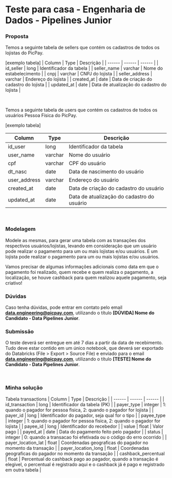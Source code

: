 # Teste para casa - Engenharia de Dados - Pipelines Junior

### Proposta

Temos a seguinte tabela de sellers que contém os cadastros de todos os lojistas do PicPay. 

[exemplo tabela]
| Column | Type | Descrição |
| ------ | ------ | ------ |
| id_seller | long | Identificador da tabela |
| seller_name | varchar | Nome do estabelecimento |
| cnpj | varchar | CNPJ do lojista |
| seller_address | varchar | Endereço do lojista |
| created_at | date | Data de criação do cadastro do lojista |
| updated_at | date | Data de atualização do cadastro do lojista |

&nbsp;

Temos a seguinte tabela de users que contém os cadastros de todos os usuários Pessoa Física do PicPay. 

[exemplo tabela]

| Column | Type | Descrição |
| ------ | ------ | ------ |
| id_user | long | Identificador da tabela |
| user_name | varchar | Nome do usuário |
| cpf | varchar | CPF do usuário |
| dt_nasc | date | Data de nascimento do usuário |
| user_address | varchar | Endereço do usuário |
| created_at | date | Data de criação do cadastro do usuário |
| updated_at | date | Data de atualização do cadastro do usuário |

&nbsp;

### Modelagem

Modele as mesmas, para gerar uma tabela com as transações dos respectivos usuários/lojistas, levando em consideração que um usuário pode realizar o pagamento para um ou mais lojistas e/ou usuários. E um lojista pode realizar o pagamento para um ou mais lojistas e/ou usuários. 

Vamos precisar de algumas informações adicionais como data em que o pagamento foi realizado, quem recebe e quem realiza o pagamento, a localização, se houve cashback para quem realizou aquele pagamento, seja criativo!

### Dúvidas

Caso tenha dúvidas, pode entrar em contato pelo email **data.engineering@picpay.com**, utilizando o título **[DÚVIDA] Nome do Candidato - Data Pipelines Junior**.

### Submissão

 O teste deverá ser entregue em até 7 dias a partir da data de recebimento. Tudo deve estar contido em um único notebook, que deverá ser exportado do Databricks (File > Export > Source File) e enviado para o email **data.engineering@picpay.com**, utilizando o título **[TESTE] Nome do Candidato - Data Pipelines Junior**.

&nbsp;

### Minha solução

Tabela transactions
| Column | Type | Descrição |
| ------ | ------ | ------ |
| id_transaction | long | Identificador da tabela (PK) |
| payer_type | integer | 1: quando o pagador for pessoa fisica, 2: quando o pagador for lojista |
| payer_id | long | Identificador do pagador, seja qual for o tipo |
| payee_type | integer | 1: quando o pagador for pessoa fisica, 2: quando o pagador for lojista |
| payee_id | long | Identificador do recebedor |
| value | float | Valor pago |
| payed_at | date | Data do pagamento feito pelo pagador |
| status | integer | 0: quando a transacao foi efetivada ou o código do erro ocorrido |
| payer_location_lat | float | Coordenadas geograficas do pagador no momento da transação |
| payer_location_long | float | Coordenadas geograficas do pagador no momento da transação |
| cashback_percentual | float | Percentual do cashback pago ao pagador, quando a transação é elegivel, o percentual é registrado aqui e o cashback já é pago e registrado em outra tabela |
